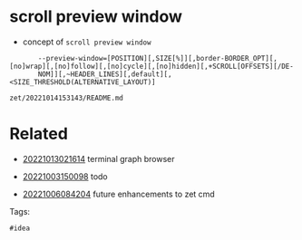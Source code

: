 # scroll preview window

- concept of `scroll preview window`

```
       --preview-window=[POSITION][,SIZE[%]][,border-BORDER_OPT][,[no]wrap][,[no]follow][,[no]cycle][,[no]hidden][,+SCROLL[OFFSETS][/DE‐
       NOM]][,~HEADER_LINES][,default][,<SIZE_THRESHOLD(ALTERNATIVE_LAYOUT)]
```

` zet/20221014153143/README.md `

# Related

- [20221013021614](/zet/20221013021614/README.md) terminal graph browser

- [20221003150098](/zet/20221003150098/README.md) todo

- [20221006084204](/zet/20221006084204/README.md) future enhancements to zet cmd

Tags:

    #idea
